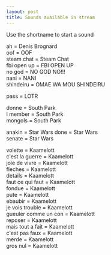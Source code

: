 ```yaml
---
layout: post
title: Sounds available in stream
---
```

Use the shortname to start a sound  

ah = Denis Brognard  
oof = OOF  
steam chat = Steam Chat  
fbi open up = FBI OPEN UP  
no god = NO GOD NO!!!  
nani = NANI  
shindeiru = OMAE WA MOU SHINDEIRU  

pass = LOTR  

donne = South Park  
I member = South Park  
mongols = South Park  

anakin = Star Wars
done = Star Wars  
senate = Star Wars  

volette = Kaamelott  
c'est la guerre = Kaamelott  
joie de vivre = Kaamelott  
fleches = Kaamelott  
details = Kaamelott  
faut ce qui faut = Kaamelott  
fondue = Kaamelott  
pute = Kaamelott  
ebaubir = Kaamelott  
je vois trouble = Kaamelott  
gueuler comme un con = Kaamelott  
reposer = Kaamelott  
mais tout a fait = Kaamelott  
c'est pas faux = Kaamelott  
merde = Kaamelott  
gros nul = Kaamelott  
